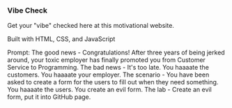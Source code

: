 ### Vibe Check

Get your "vibe" checked here at this motivational website.

Built with HTML, CSS, and JavaScript

Prompt: The good news - Congratulations! After three years of being jerked around, your toxic employer has finally promoted you from Customer Service to Programming.
The bad news - It's too late. You haaaate the customers. You haaaate your employer.
The scenario - You have been asked to create a form for the users to fill out when they need something. You haaaate the users. You create an evil form.
The lab - Create an evil form, put it into GitHub page.
